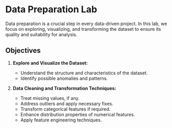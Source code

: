 # Data Preparation Lab

Data preparation is a crucial step in every data-driven project. In this lab, we focus on exploring, visualizing, and transforming the dataset to ensure its quality and suitability for analysis.

## Objectives

1. **Explore and Visualize the Dataset:**
   - Understand the structure and characteristics of the dataset.
   - Identify possible anomalies and patterns.

2. **Data Cleaning and Transformation Techniques:**
   - Treat missing values, if any.
   - Address outliers and apply necessary fixes.
   - Transform categorical features if required.
   - Enhance distribution properties of numerical features.
   - Apply feature engineering techniques.

